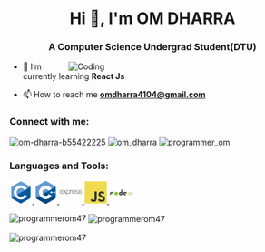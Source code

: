<h1 align="center">Hi 👋, I'm OM DHARRA</h1>
<h3 align="center">A Computer Science Undergrad Student(DTU)</h3>
<img align="right" alt="Coding" width="400" src="https://devtechnosys.com/insights/wp-content/uploads/2020/10/web-development.gif">

- 🌱 I’m currently learning **React Js**

- 📫 How to reach me **omdharra4104@gmail.com**

<h3 align="left">Connect with me:</h3>
<p align="left">
<a href="https://linkedin.com/in/om-dharra-b55422225" target="blank"><img align="center" src="https://raw.githubusercontent.com/rahuldkjain/github-profile-readme-generator/master/src/images/icons/Social/linked-in-alt.svg" alt="om-dharra-b55422225" height="30" width="40" /></a>
<a href="https://instagram.com/om_dharra" target="blank"><img align="center" src="https://raw.githubusercontent.com/rahuldkjain/github-profile-readme-generator/master/src/images/icons/Social/instagram.svg" alt="om_dharra" height="30" width="40" /></a>
<a href="https://www.leetcode.com/programmer_om" target="blank"><img align="center" src="https://raw.githubusercontent.com/rahuldkjain/github-profile-readme-generator/master/src/images/icons/Social/leet-code.svg" alt="programmer_om" height="30" width="40" /></a>
</p>

<h3 align="left">Languages and Tools:</h3>
<p align="left"> <a href="https://www.cprogramming.com/" target="_blank" rel="noreferrer"> <img src="https://raw.githubusercontent.com/devicons/devicon/master/icons/c/c-original.svg" alt="c" width="40" height="40"/> </a> <a href="https://www.w3schools.com/cpp/" target="_blank" rel="noreferrer"> <img src="https://raw.githubusercontent.com/devicons/devicon/master/icons/cplusplus/cplusplus-original.svg" alt="cplusplus" width="40" height="40"/> </a> <a href="https://expressjs.com" target="_blank" rel="noreferrer"> <img src="https://raw.githubusercontent.com/devicons/devicon/master/icons/express/express-original-wordmark.svg" alt="express" width="40" height="40"/> </a> <a href="https://developer.mozilla.org/en-US/docs/Web/JavaScript" target="_blank" rel="noreferrer"> <img src="https://raw.githubusercontent.com/devicons/devicon/master/icons/javascript/javascript-original.svg" alt="javascript" width="40" height="40"/> </a> <a href="https://nodejs.org" target="_blank" rel="noreferrer"> <img src="https://raw.githubusercontent.com/devicons/devicon/master/icons/nodejs/nodejs-original-wordmark.svg" alt="nodejs" width="40" height="40"/> </a> </p>

<p><img align="left" src="https://github-readme-stats.vercel.app/api/top-langs?username=programmerom47&show_icons=true&locale=en&layout=compact" alt="programmerom47" /></p>

<p>&nbsp;<img align="center" src="https://github-readme-stats.vercel.app/api?username=programmerom47&show_icons=true&locale=en" alt="programmerom47" /></p>

<p><img align="center" src="https://github-readme-streak-stats.herokuapp.com/?user=programmerom47&" alt="programmerom47" /></p>
